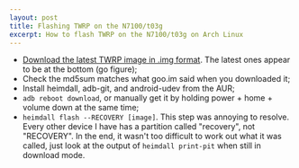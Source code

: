 ```yaml
---
layout: post
title: Flashing TWRP on the N7100/t03g
excerpt: How to flash TWRP on the N7100/t03g on Arch Linux
---
```


- [Download the latest TWRP image in .img format][dl]. The latest ones appear
  to be at the bottom (go figure);
- Check the md5sum matches what goo.im said when you downloaded it;
- Install heimdall, adb-git, and android-udev from the AUR;
- `adb reboot download`, or manually get it by holding power + home + volume
  down at the same time;
- `heimdall flash --RECOVERY [image]`. This step was annoying to resolve.
  Every other device I have has a partition called "recovery", not "RECOVERY".
  In the end, it wasn't too difficult to work out what it was called, just look
  at the output of `heimdall print-pit` when still in download mode.

[dl]: http://goo.im/devs/OpenRecovery/t03g
